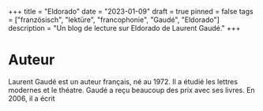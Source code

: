 +++
title = "Eldorado"
date = "2023-01-09"
draft = true
pinned = false
tags = ["französisch", "lektüre", "francophonie", "Gaudé", "Eldorado"]
description = "Un blog de lecture sur Eldorado de Laurent Gaudé."
+++
# Auteur

Laurent Gaudé est un auteur français, né au 1972. Il a étudié les lettres modernes et le théatre. Gaudé a reçu beaucoup des prix avec ses livres. En 2006, il a écrit